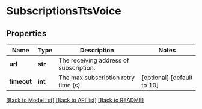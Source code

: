 # SubscriptionsTtsVoice

## Properties
Name | Type | Description | Notes
------------ | ------------- | ------------- | -------------
**url** | **str** | The receiving address of subscription. | 
**timeout** | **int** | The max subscription retry time (s). | [optional] [default to 10]

[[Back to Model list]](../README.md#documentation-for-models) [[Back to API list]](../README.md#documentation-for-api-endpoints) [[Back to README]](../README.md)


